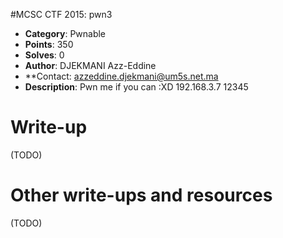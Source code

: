 #MCSC CTF 2015: pwn3

* **Category**: Pwnable <br>
* **Points**: 350 <br>
* **Solves**: 0 <br>
* **Author**: DJEKMANI Azz-Eddine
* **Contact: azzeddine.djekmani@um5s.net.ma
* **Description**: Pwn me if you can :XD 192.168.3.7 12345	

# Write-up 

(TODO)
# Other write-ups and resources

(TODO)